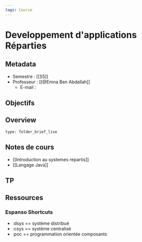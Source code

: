 ```yaml
---
tags: Course
---
```


# Developpement d'applications Réparties 
## Metadata 
* Semestre : [[S5]]
* Professeur : [[@Emna Ben Abdallah]]
	* E-mail : 

## Objectifs 
## Overview
 
```ccard
type: folder_brief_live
```
 
## Notes de cours
* [[Introduction au systemes repartis]]
* [[Langage Java]]
## TP
## Ressources 
### Espanso Shortcuts 
* :dsys == système distribué
* :csys == système centralisé
* :poc == programmation orientée composants